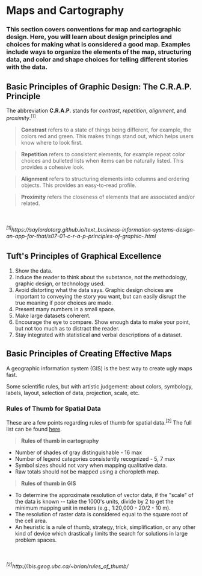 #
<h1>Maps and Cartography</h1>

<h3>This section covers conventions for map and cartographic design. Here, you will learn about design principles and choices for making what is considered a good map. Examples include ways to organize the elements of the map, structuring data, and color and shape choices for telling different stories with the data.</h3>

<h2>Basic Principles of Graphic Design: The C.R.A.P. Principle</h2>

The abbreviation **C.R.A.P.** stands for *contrast*, *repetition*, *alignment*, and *proximity*.<sup>[1]</sup>

> **Constrast** refers to a state of things being different, for example, the colors red and green. This makes things stand out, which helps users know where to look first.

>**Repetition** refers to consistent elements, for example repeat color choices and bulleted lists when items can be naturally listed. This provides a cohesive look.

>**Alignment** refers to structuring elements into columns and ordering objects. This provides an easy-to-read profile.

>**Proximity** refers the closeness of elements that are associated and/or related.
<br>
<h6><sup>[1]</sup>https://saylordotorg.github.io/text_business-information-systems-design-an-app-for-that/s07-01-c-r-a-p-principles-of-graphic-.html


<h2>Tuft's Principles of Graphical Excellence</h2>

1. Show the data.
2. Induce the reader to think about the substance, not the methodology, graphic design, or technology used.
3. Avoid distorting what the data says. Graphic design choices are important to conveying the story you want, but can easily disrupt the true meaning if poor choices are made.
4. Present many numbers in a small space.
5. Make large datasets coherent.
6. Encourage the eye to compare. Show enough data to make your point, but not too much as to distract the reader.
7. Stay integrated with statistical and verbal descriptions of a dataset.

<h2>Basic Principles of Creating Effective Maps</h2>

A geographic information system (GIS) is the best way to create ugly maps fast.

Some scientific rules, but with artistic judgement: about colors, symbology, labels, layout, selection of data, projection, scale, etc.

<h3>Rules of Thumb for Spatial Data</sup></h3>

These are a few points regarding rules of thumb for spatial data.<sup>[2]</sup> The full list can be found [here](http://ibis.geog.ubc.ca/~brian/rules_of_thumb/).


> **Rules of thumb in cartography**
* Number of shades of gray distinguishable - 16 max
* Number of legend categories consistently recognized - 5, 7 max
* Symbol sizes should not vary when mapping qualitative data.
* Raw totals should not be mapped using a choropleth map.

> **Rules of thumb in GIS**
* To determine the approximate resolution of vector data, if the "scale" of the data is known -- take the 1000's units, divide by 2 to get the minimum mapping unit in meters (e.g., 1:20,000 - 20/2 - 10 m).
* The resolution of raster data is considered equal to the square root of the cell area.
* An heuristic is a rule of thumb, strategy, trick, simplification, or any other kind of device which drastically limits the search for solutions in large problem spaces.

<br>
<h6><sup>[2]</sup>http://ibis.geog.ubc.ca/~brian/rules_of_thumb/</h6>


